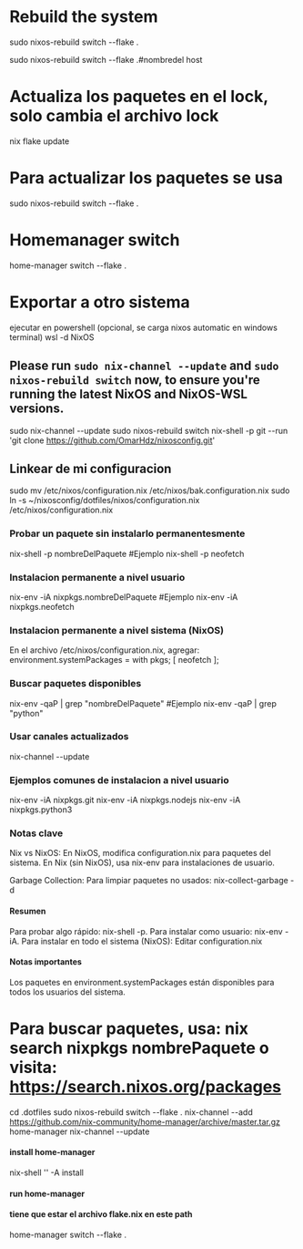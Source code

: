 
# Rebuild the system
sudo nixos-rebuild switch --flake .

sudo nixos-rebuild switch --flake .#nombredel host

# Actualiza los paquetes en el lock, solo cambia el archivo lock
nix flake update

# Para actualizar los paquetes se usa
sudo nixos-rebuild switch --flake .

# Homemanager switch
home-manager switch --flake .

# Exportar a otro sistema

ejecutar en powershell (opcional, se carga nixos automatic en windows terminal)
wsl -d NixOS

## Please run `sudo nix-channel --update` and `sudo nixos-rebuild switch` now, to ensure you're running the latest NixOS and NixOS-WSL versions.
sudo nix-channel --update
sudo nixos-rebuild switch
nix-shell -p git --run 'git clone https://github.com/OmarHdz/nixosconfig.git'

## Linkear de mi configuracion
sudo mv /etc/nixos/configuration.nix /etc/nixos/bak.configuration.nix
sudo ln -s ~/nixosconfig/dotfiles/nixos/configuration.nix /etc/nixos/configuration.nix

### Probar un paquete sin instalarlo permanentesmente 
nix-shell -p nombreDelPaquete 
#Ejemplo nix-shell -p neofetch

### Instalacion permanente a nivel usuario
nix-env -iA nixpkgs.nombreDelPaquete
#Ejemplo nix-env -iA nixpkgs.neofetch

### Instalacion permanente a nivel sistema (NixOS)
En el archivo /etc/nixos/configuration.nix, agregar:
environment.systemPackages = with pkgs; [
  neofetch
];

### Buscar paquetes disponibles
nix-env -qaP | grep "nombreDelPaquete"
#Ejemplo nix-env -qaP | grep "python"

### Usar canales actualizados
nix-channel --update

### Ejemplos comunes de instalacion a nivel usuario
nix-env -iA nixpkgs.git
nix-env -iA nixpkgs.nodejs
nix-env -iA nixpkgs.python3

### Notas clave
Nix vs NixOS:
En NixOS, modifica configuration.nix para paquetes del sistema.
En Nix (sin NixOS), usa nix-env para instalaciones de usuario.

Garbage Collection: Para limpiar paquetes no usados:
nix-collect-garbage -d

#### Resumen
Para probar algo rápido: nix-shell -p.
Para instalar como usuario: nix-env -iA.
Para instalar en todo el sistema (NixOS): Editar configuration.nix

#### Notas importantes
Los paquetes en environment.systemPackages están disponibles para todos los usuarios del sistema.

Para buscar paquetes, usa:
nix search nixpkgs nombrePaquete
o visita: https://search.nixos.org/packages
=======
cd .dotfiles
sudo nixos-rebuild switch --flake .
nix-channel --add https://github.com/nix-community/home-manager/archive/master.tar.gz home-manager
nix-channel --update

#### install home-manager
nix-shell '<home-manager>' -A install

#### run home-manager
#### tiene que estar el archivo flake.nix en este path
home-manager switch --flake .
